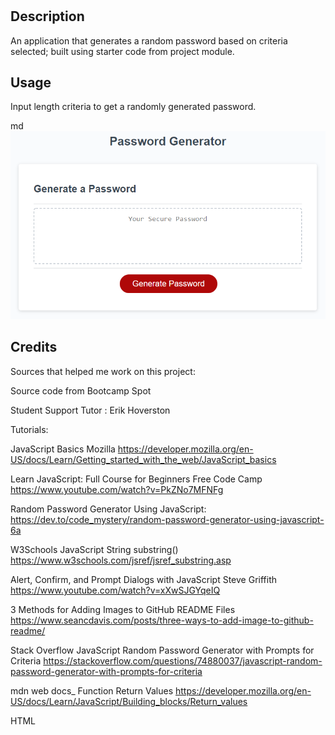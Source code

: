 

# <Password Generator>

## Description

An application that generates a random password based on criteria selected; built using starter code from project module.

## Usage

Input length criteria to get a randomly generated password.

md
![Image of password generator app](assets/images/03-MockUp.png)
  

## Credits
Sources that helped me work on this project:

Source code from Bootcamp Spot

Student Support Tutor :
Erik Hoverston

Tutorials:

JavaScript Basics Mozilla https://developer.mozilla.org/en-US/docs/Learn/Getting_started_with_the_web/JavaScript_basics

Learn JavaScript: Full Course for Beginners Free Code Camp https://www.youtube.com/watch?v=PkZNo7MFNFg

Random Password Generator Using JavaScript: https://dev.to/code_mystery/random-password-generator-using-javascript-6a

W3Schools JavaScript String substring() https://www.w3schools.com/jsref/jsref_substring.asp

Alert, Confirm, and Prompt Dialogs with JavaScript Steve Griffith https://www.youtube.com/watch?v=xXwSJGYqeIQ

3 Methods for Adding Images to GitHub README Files https://www.seancdavis.com/posts/three-ways-to-add-image-to-github-readme/

Stack Overflow JavaScript Random Password Generator with Prompts for Criteria https://stackoverflow.com/questions/74880037/javascript-random-password-generator-with-prompts-for-criteria

mdn web docs_ Function Return Values https://developer.mozilla.org/en-US/docs/Learn/JavaScript/Building_blocks/Return_values

HTML <script> src Attribute https://www.w3schools.com/tags/att_script_src.asp


## License

MIT

---
